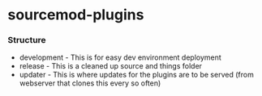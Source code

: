 # sourcemod-plugins

### Structure
* development - This is for easy dev environment deployment
* release - This is a cleaned up source and things folder
* updater - This is where updates for the plugins are to be served (from webserver that clones this every so often)
